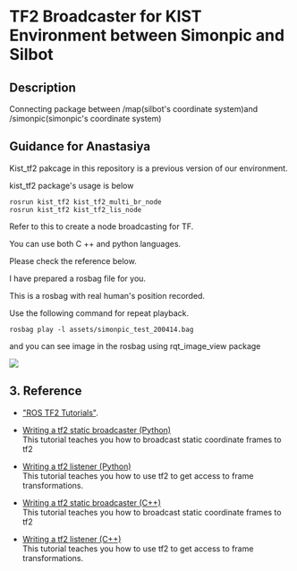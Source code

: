 TF2 Broadcaster for KIST Environment between Simonpic and Silbot
===========================================================

## Description

Connecting package between /map(silbot's coordinate system)and /simonpic(simonpic's coordinate system)

## Guidance for Anastasiya

Kist_tf2 pakcage in this repository is a previous version of our environment.  

kist_tf2 package's usage is below  
```
rosrun kist_tf2 kist_tf2_multi_br_node 
rosrun kist_tf2 kist_tf2_lis_node 
```
Refer to this to create a node broadcasting for TF.  

You can use both C ++ and python languages.  

Please check the reference below.  

I have prepared a rosbag file for you.  

This is a rosbag with real human's position recorded.  

Use the following command for repeat playback.  


```
rosbag play -l assets/simonpic_test_200414.bag
```


and you can see image in the rosbag using rqt_image_view package  

![](assets/simonpic_test.gif)


## 3. Reference
- ["ROS TF2 Tutorials"](http://wiki.ros.org/tf2/Tutorials).

- [Writing a tf2 static broadcaster (Python)](http://wiki.ros.org/tf2/Tutorials/Writing%20a%20tf2%20static%20broadcaster%20%28Python%29)  
This tutorial teaches you how to broadcast static coordinate frames to tf2

- [Writing a tf2 listener (Python)](http://wiki.ros.org/tf2/Tutorials/Writing%20a%20tf2%20listener%20%28Python%29)  
This tutorial teaches you how to use tf2 to get access to frame transformations.

- [Writing a tf2 static broadcaster (C++)](http://wiki.ros.org/tf2/Tutorials/Writing%20a%20tf2%20static%20broadcaster%20%28C%2B%2B%29)  
This tutorial teaches you how to broadcast static coordinate frames to tf2

- [Writing a tf2 listener (C++)](http://wiki.ros.org/tf2/Tutorials/Writing%20a%20tf2%20listener%20%28C%2B%2B%29)  
This tutorial teaches you how to use tf2 to get access to frame transformations.
